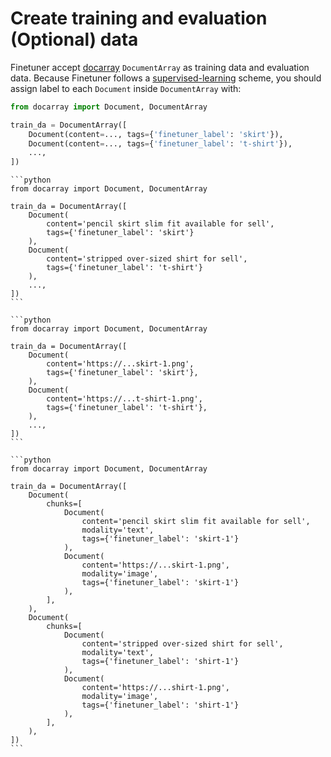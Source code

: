 # Create training and evaluation (Optional) data

Finetuner accept [docarray](https://docarray.jina.ai/) `DocumentArray` as training data and evaluation data.
Because Finetuner follows a [supervised-learning](https://en.wikipedia.org/wiki/Supervised_learning) scheme,
you should assign label to each `Document` inside `DocumentArray` with:

```python
from docarray import Document, DocumentArray

train_da = DocumentArray([
    Document(content=..., tags={'finetuner_label': 'skirt'}),
    Document(content=..., tags={'finetuner_label': 't-shirt'}),
    ...,
])
```

````{tab} text-to-text search
```python
from docarray import Document, DocumentArray

train_da = DocumentArray([
    Document(
        content='pencil skirt slim fit available for sell',
        tags={'finetuner_label': 'skirt'}
    ),
    Document(
        content='stripped over-sized shirt for sell',
        tags={'finetuner_label': 't-shirt'}
    ),
    ...,
])
```
````
````{tab} image-to-image search
```python
from docarray import Document, DocumentArray

train_da = DocumentArray([
    Document(
        content='https://...skirt-1.png',
        tags={'finetuner_label': 'skirt'},
    ),
    Document(
        content='https://...t-shirt-1.png',
        tags={'finetuner_label': 't-shirt'},
    ),
    ...,
])
```
````
````{tab} text-to-image search on CLIP
```python
from docarray import Document, DocumentArray

train_da = DocumentArray([
    Document(
        chunks=[
            Document(
                content='pencil skirt slim fit available for sell',
                modality='text',
                tags={'finetuner_label': 'skirt-1'}
            ),
            Document(
                content='https://...skirt-1.png',
                modality='image',
                tags={'finetuner_label': 'skirt-1'}
            ),
        ],
    ),
    Document(
        chunks=[
            Document(
                content='stripped over-sized shirt for sell',
                modality='text',
                tags={'finetuner_label': 'shirt-1'}
            ),
            Document(
                content='https://...shirt-1.png',
                modality='image',
                tags={'finetuner_label': 'shirt-1'}
            ),
        ],
    ),
])
```
````
